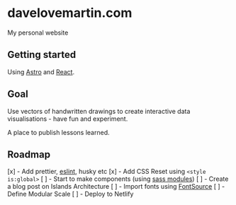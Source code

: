 # davelovemartin.com

My personal website

## Getting started

Using [Astro](https://docs.astro.build/en/getting-started/) and [React](https://beta.reactjs.org/learn).

## Goal

Use vectors of handwritten drawings to create interactive data visualisations - have fun and experiment.

A place to publish lessons learned.

## Roadmap

[x] - Add prettier, [eslint](https://ota-meshi.github.io/eslint-plugin-astro/user-guide/), husky etc
[x] - Add CSS Reset using `<style is:global>`
[ ] - Start to make components (using [sass modules](https://docs.astro.build/en/guides/styling/#-react--preact))
[ ] - Create a blog post on Islands Architecture
[ ] - Import fonts using [FontSource](https://fontsource.org/docs/variable-fonts)
[ ] - Define Modular Scale
[ ] - Deploy to Netlify
